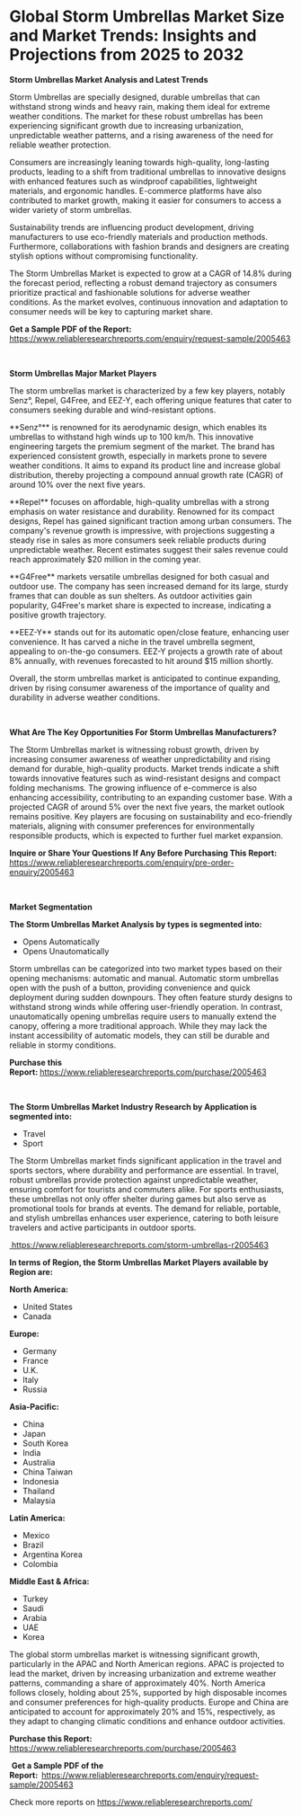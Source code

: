 <p><h1>Global Storm Umbrellas Market Size and Market Trends: Insights and Projections from 2025 to 2032</h1></p><p><strong>Storm Umbrellas Market Analysis and Latest Trends</strong></p>
<p><p>Storm Umbrellas are specially designed, durable umbrellas that can withstand strong winds and heavy rain, making them ideal for extreme weather conditions. The market for these robust umbrellas has been experiencing significant growth due to increasing urbanization, unpredictable weather patterns, and a rising awareness of the need for reliable weather protection. </p><p>Consumers are increasingly leaning towards high-quality, long-lasting products, leading to a shift from traditional umbrellas to innovative designs with enhanced features such as windproof capabilities, lightweight materials, and ergonomic handles. E-commerce platforms have also contributed to market growth, making it easier for consumers to access a wider variety of storm umbrellas. </p><p>Sustainability trends are influencing product development, driving manufacturers to use eco-friendly materials and production methods. Furthermore, collaborations with fashion brands and designers are creating stylish options without compromising functionality. </p><p>The Storm Umbrellas Market is expected to grow at a CAGR of 14.8% during the forecast period, reflecting a robust demand trajectory as consumers prioritize practical and fashionable solutions for adverse weather conditions. As the market evolves, continuous innovation and adaptation to consumer needs will be key to capturing market share.</p></p>
<p><strong>Get a Sample PDF of the Report:&nbsp;</strong> <a href="https://www.reliableresearchreports.com/enquiry/request-sample/2005463?utm_campaign=2009&utm_medium=2&utm_source=Github&utm_content=ia&utm_term=09022025&utm_id=storm-umbrellas">https://www.reliableresearchreports.com/enquiry/request-sample/2005463</a></p>
<p>&nbsp;</p>
<p><strong>Storm Umbrellas Major Market Players</strong></p>
<p><p>The storm umbrellas market is characterized by a few key players, notably Senz°, Repel, G4Free, and EEZ-Y, each offering unique features that cater to consumers seeking durable and wind-resistant options.</p><p>**Senz°** is renowned for its aerodynamic design, which enables its umbrellas to withstand high winds up to 100 km/h. This innovative engineering targets the premium segment of the market. The brand has experienced consistent growth, especially in markets prone to severe weather conditions. It aims to expand its product line and increase global distribution, thereby projecting a compound annual growth rate (CAGR) of around 10% over the next five years.</p><p>**Repel** focuses on affordable, high-quality umbrellas with a strong emphasis on water resistance and durability. Renowned for its compact designs, Repel has gained significant traction among urban consumers. The company's revenue growth is impressive, with projections suggesting a steady rise in sales as more consumers seek reliable products during unpredictable weather. Recent estimates suggest their sales revenue could reach approximately $20 million in the coming year.</p><p>**G4Free** markets versatile umbrellas designed for both casual and outdoor use. The company has seen increased demand for its large, sturdy frames that can double as sun shelters. As outdoor activities gain popularity, G4Free's market share is expected to increase, indicating a positive growth trajectory.</p><p>**EEZ-Y** stands out for its automatic open/close feature, enhancing user convenience. It has carved a niche in the travel umbrella segment, appealing to on-the-go consumers. EEZ-Y projects a growth rate of about 8% annually, with revenues forecasted to hit around $15 million shortly.</p><p>Overall, the storm umbrellas market is anticipated to continue expanding, driven by rising consumer awareness of the importance of quality and durability in adverse weather conditions.</p></p>
<p>&nbsp;</p>
<p><strong>What Are The Key Opportunities For Storm Umbrellas Manufacturers?</strong></p>
<p><p>The Storm Umbrellas market is witnessing robust growth, driven by increasing consumer awareness of weather unpredictability and rising demand for durable, high-quality products. Market trends indicate a shift towards innovative features such as wind-resistant designs and compact folding mechanisms. The growing influence of e-commerce is also enhancing accessibility, contributing to an expanding customer base. With a projected CAGR of around 5% over the next five years, the market outlook remains positive. Key players are focusing on sustainability and eco-friendly materials, aligning with consumer preferences for environmentally responsible products, which is expected to further fuel market expansion.</p></p>
<p><strong>Inquire or Share Your Questions If Any Before Purchasing This Report:</strong> <a href="https://www.reliableresearchreports.com/enquiry/pre-order-enquiry/2005463?utm_campaign=2009&utm_medium=2&utm_source=Github&utm_content=ia&utm_term=09022025&utm_id=storm-umbrellas">https://www.reliableresearchreports.com/enquiry/pre-order-enquiry/2005463</a></p>
<p>&nbsp;</p>
<p><strong>Market Segmentation</strong></p>
<p><strong>The Storm Umbrellas Market Analysis by types is segmented into:</strong></p>
<p><ul><li>Opens Automatically</li><li>Opens Unautomatically</li></ul></p>
<p><p>Storm umbrellas can be categorized into two market types based on their opening mechanisms: automatic and manual. Automatic storm umbrellas open with the push of a button, providing convenience and quick deployment during sudden downpours. They often feature sturdy designs to withstand strong winds while offering user-friendly operation. In contrast, unautomatically opening umbrellas require users to manually extend the canopy, offering a more traditional approach. While they may lack the instant accessibility of automatic models, they can still be durable and reliable in stormy conditions.</p></p>
<p><strong>Purchase this Report:&nbsp;</strong><a href="https://www.reliableresearchreports.com/purchase/2005463?utm_campaign=2009&utm_medium=2&utm_source=Github&utm_content=ia&utm_term=09022025&utm_id=storm-umbrellas">https://www.reliableresearchreports.com/purchase/2005463</a></p>
<p>&nbsp;</p>
<p><strong>The Storm Umbrellas Market Industry Research by Application is segmented into:</strong></p>
<p><ul><li>Travel</li><li>Sport</li></ul></p>
<p><p>The Storm Umbrellas market finds significant application in the travel and sports sectors, where durability and performance are essential. In travel, robust umbrellas provide protection against unpredictable weather, ensuring comfort for tourists and commuters alike. For sports enthusiasts, these umbrellas not only offer shelter during games but also serve as promotional tools for brands at events. The demand for reliable, portable, and stylish umbrellas enhances user experience, catering to both leisure travelers and active participants in outdoor sports.</p></p>
<p><a href="https://www.reliableresearchreports.com/storm-umbrellas-r2005463?utm_campaign=2009&utm_medium=2&utm_source=Github&utm_content=ia&utm_term=09022025&utm_id=storm-umbrellas">&nbsp;https://www.reliableresearchreports.com/storm-umbrellas-r2005463</a></p>
<p><strong>In terms of Region, the Storm Umbrellas Market Players available by Region are:</strong></p>
<p>
    <p> <strong> North America: </strong>
        <ul>
            <li>United States</li>
            <li>Canada</li>
        </ul>
        </p> 
    <p> <strong> Europe: </strong>
        <ul>
            <li>Germany</li>
            <li>France</li>
            <li>U.K.</li>
            <li>Italy</li>
            <li>Russia</li>
        </ul>
        </p> 
    <p> <strong> Asia-Pacific: </strong>
        <ul>
            <li>China</li>
            <li>Japan</li>
            <li>South Korea</li>
            <li>India</li>
            <li>Australia</li>
            <li>China Taiwan</li>
            <li>Indonesia</li>
            <li>Thailand</li>
            <li>Malaysia</li>
        </ul>
        </p> 
    <p> <strong> Latin America: </strong>
        <ul>
            <li>Mexico</li>
            <li>Brazil</li>
            <li>Argentina Korea</li>
            <li>Colombia</li>
        </ul>
        </p> 
    <p> <strong> Middle East & Africa: </strong>
        <ul>
            <li>Turkey</li>
            <li>Saudi</li>
            <li>Arabia</li>
            <li>UAE</li>
            <li>Korea</li>
        </ul>
    </p>
    </p>
<p><p>The global storm umbrellas market is witnessing significant growth, particularly in the APAC and North American regions. APAC is projected to lead the market, driven by increasing urbanization and extreme weather patterns, commanding a share of approximately 40%. North America follows closely, holding about 25%, supported by high disposable incomes and consumer preferences for high-quality products. Europe and China are anticipated to account for approximately 20% and 15%, respectively, as they adapt to changing climatic conditions and enhance outdoor activities.</p></p>
<p><strong>Purchase this Report: </strong><a href="https://www.reliableresearchreports.com/purchase/2005463?utm_campaign=2009&utm_medium=2&utm_source=Github&utm_content=ia&utm_term=09022025&utm_id=storm-umbrellas">https://www.reliableresearchreports.com/purchase/2005463</a></p>
<p>&nbsp;<strong>Get a Sample PDF of the Report:&nbsp;&nbsp;</strong><a href="https://www.reliableresearchreports.com/enquiry/request-sample/2005463?utm_campaign=2009&utm_medium=2&utm_source=Github&utm_content=ia&utm_term=09022025&utm_id=storm-umbrellas">https://www.reliableresearchreports.com/enquiry/request-sample/2005463</a></p>
<p><strong></strong></p>
<p>Check more reports on <a href="https://www.reliableresearchreports.com/?utm_campaign=2009&utm_medium=2&utm_source=Github&utm_content=ia&utm_term=09022025&utm_id=storm-umbrellas">https://www.reliableresearchreports.com/</a></p>